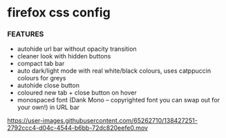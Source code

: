 # firefox css config

<h3>FEATURES</h3>

- autohide url bar without opacity transition
- cleaner look with hidden buttons
- compact tab bar
- auto dark/light mode with real white/black colours, uses catppuccin colours for greys
- autohide close button
- coloured new tab + close button on hover
- monospaced font (Dank Mono – copyrighted font you can swap out for your own!) in URL bar

https://user-images.githubusercontent.com/65262710/138427251-2792ccc4-d04c-4544-b6bb-72dc820eefe0.mov

